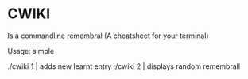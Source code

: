 # CWIKI

Is a commandline remembral (A cheatsheet for your terminal)
[](https://imgur.com/fZnOtxS)

Usage:
simple

./cwiki 1  | adds new learnt entry
./cwiki 2  | displays random remembrall
